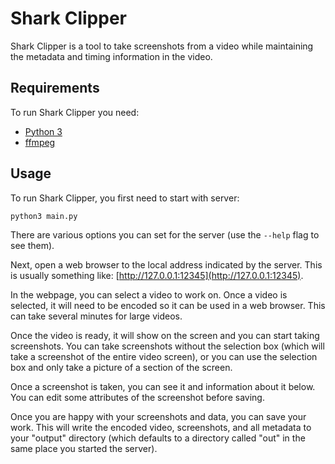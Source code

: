 # Shark Clipper

Shark Clipper is a tool to take screenshots from a video while maintaining the metadata and timing information in the video.

## Requirements

To run Shark Clipper you need:
 - [Python 3](https://www.python.org/downloads/)
 - [ffmpeg](https://ffmpeg.org/download.html)

## Usage

To run Shark Clipper, you first need to start with server:
```
python3 main.py
```
There are various options you can set for the server (use the `--help` flag to see them).

Next, open a web browser to the local address indicated by the server.
This is usually something like: [http://127.0.0.1:12345](http://127.0.0.1:12345).

In the webpage, you can select a video to work on.
Once a video is selected, it will need to be encoded so it can be used in a web browser.
This can take several minutes for large videos.

Once the video is ready, it will show on the screen and you can start taking screenshots.
You can take screenshots without the selection box (which will take a screenshot of the entire video screen),
or you can use the selection box and only take a picture of a section of the screen.

Once a screenshot is taken, you can see it and information about it below.
You can edit some attributes of the screenshot before saving.

Once you are happy with your screenshots and data, you can save your work.
This will write the encoded video, screenshots, and all metadata to your "output" directory
(which defaults to a directory called "out" in the same place you started the server).
